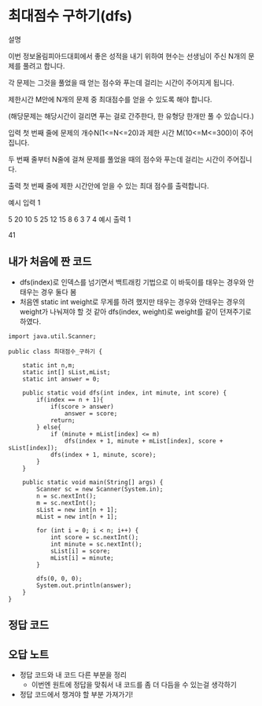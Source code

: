 # 최대점수 구하기(dfs)

설명

이번 정보올림피아드대회에서 좋은 성적을 내기 위하여 현수는 선생님이 주신 N개의 문제를 풀려고 합니다.

각 문제는 그것을 풀었을 때 얻는 점수와 푸는데 걸리는 시간이 주어지게 됩니다.

제한시간 M안에 N개의 문제 중 최대점수를 얻을 수 있도록 해야 합니다.

(해당문제는 해당시간이 걸리면 푸는 걸로 간주한다, 한 유형당 한개만 풀 수 있습니다.)


입력
첫 번째 줄에 문제의 개수N(1<=N<=20)과 제한 시간 M(10<=M<=300)이 주어집니다.

두 번째 줄부터 N줄에 걸쳐 문제를 풀었을 때의 점수와 푸는데 걸리는 시간이 주어집니다.


출력
첫 번째 줄에 제한 시간안에 얻을 수 있는 최대 점수를 출력합니다.


예시 입력 1 

5 20
10 5
25 12
15 8
6 3
7 4
예시 출력 1

41

## 내가 처음에 짠 코드

- dfs(index)로 인덱스를 넘기면서 백트래킹 기법으로 이 바둑이를 태우는 경우와 안태우는 경우 둘다 봄
- 처음엔 static int weight로 무게를 하려 했지만 태우는 경우와 안태우는 경우의 weight가 나눠져야 할 것 같아 dfs(index, weight)로 weight를 같이 던져주기로 하였다.

```
import java.util.Scanner;

public class 최대점수_구하기 {

    static int n,m;
    static int[] sList,mList;
    static int answer = 0;

    public static void dfs(int index, int minute, int score) {
        if(index == n + 1){
            if(score > answer)
                answer = score;
            return;
        } else{
            if (minute + mList[index] <= m)
                dfs(index + 1, minute + mList[index], score + sList[index]);
            dfs(index + 1, minute, score);
        }
    }

    public static void main(String[] args) {
        Scanner sc = new Scanner(System.in);
        n = sc.nextInt();
        m = sc.nextInt();
        sList = new int[n + 1];
        mList = new int[n + 1];

        for (int i = 0; i < n; i++) {
            int score = sc.nextInt();
            int minute = sc.nextInt();
            sList[i] = score;
            mList[i] = minute;
        }

        dfs(0, 0, 0);
        System.out.println(answer);
    }
}
```

## 정답 코드


## 오답 노트

- 정답 코드와 내 코드 다른 부분을 정리
  - 이번엔 원트에 정답을 맞춰서 내 코드를 좀 더 다듬을 수 있는걸 생각하기
- 정답 코드에서 챙겨야 할 부분 가져가기!

![]()